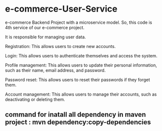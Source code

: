 # e-commerce-User-Service
e-commerce Backend Project with a microservice model. So, this code is 4th service of our e-commerce project.

It is responsible for managing user data. 

Registration: This allows users to create new accounts. 

Login: This allows users to authenticate themselves and access the system. 

Profile management: This allows users to update their personal information, such as their name, email address, and password. 

Password reset: This allows users to reset their passwords if they forget them. 

Account management: This allows users to manage their accounts, such as deactivating or deleting them. 

command for inatall all dependency in maven project : mvn dependency:copy-dependencies
---------------------------------------------------
